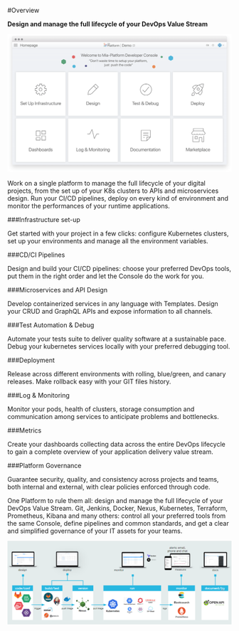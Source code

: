 #Overview

**Design and manage the full lifecycle of your DevOps Value Stream**


![image alt text](img/devopsconsole.png)

Work on a single platform to manage the full lifecycle of your digital projects, from the set up of your K8s clusters to APIs and
microservices design. Run your CI/CD pipelines, deploy on every kind of environment and monitor the performances of your
runtime applications.


###Infrastructure set-up

Get started with your project in a few clicks: configure Kubernetes clusters, set up your environments and manage all the environment variables.

###CD/CI Pipelines

Design and build your CI/CD pipelines: choose your preferred DevOps tools, put them in the right order and let the Console do the work for you.

###Microservices and API Design

Develop containerized services in any language with Templates. Design your CRUD and GraphQL APIs and expose information to all channels.

###Test Automation & Debug

Automate your tests suite to deliver quality software at a sustainable pace. Debug your kubernetes services locally with your preferred debugging tool.

###Deployment

Release across different environments with rolling, blue/green, and canary releases. Make rollback easy with your GIT files history.

###Log & Monitoring

Monitor your pods, health of clusters, storage consumption and communication among services to anticipate problems and bottlenecks.

###Metrics

Create your dashboards collecting data across the entire DevOps lifecycle to gain a complete overview of your application delivery value stream.

###Platform Governance

Guarantee security, quality, and consistency across projects and teams, both internal and external, with clear policies enforced through code.


One Platform to rule them all: design and manage the full lifecycle of your DevOps Value Stream.
Git, Jenkins, Docker, Nexus, Kubernetes, Terraform, Prometheus, Kibana and many others: control all your preferred tools from the same Console, define pipelines and common standards, and get a clear and simplified governance of your IT assets for your teams.


![image alt text](img/valuestream.png)
